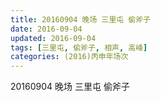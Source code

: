 ```yaml
---
title: 20160904 晚场 三里屯 偷斧子
date: 2016-09-04
updated: 2016-09-04
tags: [三里屯, 偷斧子, 相声, 高峰] 
categories: (2016)丙申年场次 
---
```

20160904 晚场 三里屯 偷斧子
